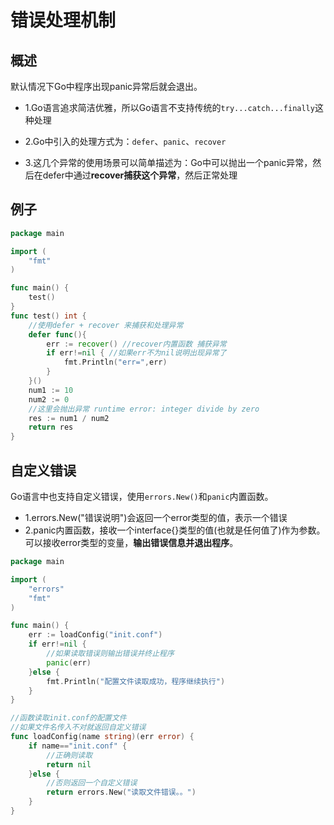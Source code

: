 # 错误处理机制

## 概述

默认情况下Go中程序出现panic异常后就会退出。

* 1.Go语言追求简洁优雅，所以Go语言不支持传统的`try...catch...finally`这种处理

* 2.Go中引入的处理方式为：`defer`、`panic`、`recover`

* 3.这几个异常的使用场景可以简单描述为：Go中可以抛出一个panic异常，然后在defer中通过**recover捕获这个异常**，然后正常处理

## 例子

```go
package main

import (
	"fmt"
)

func main() {
	test()
}
func test() int {
	//使用defer + recover 来捕获和处理异常
	defer func(){
		err := recover() //recover内置函数 捕获异常
		if err!=nil { //如果err不为nil说明出现异常了
			fmt.Println("err=",err)
		}
	}()
	num1 := 10
	num2 := 0
	//这里会抛出异常 runtime error: integer divide by zero
	res := num1 / num2
	return res
}
```

## 自定义错误

Go语言中也支持自定义错误，使用`errors.New()`和`panic`内置函数。

* 1.errors.New("错误说明")会返回一个error类型的值，表示一个错误
* 2.panic内置函数，接收一个interface{}类型的值(也就是任何值了)作为参数。可以接收error类型的变量，**输出错误信息并退出程序**。

```go
package main

import (
	"errors"
	"fmt"
)

func main() {
	err := loadConfig("init.conf")
	if err!=nil {
		//如果读取错误则输出错误并终止程序
		panic(err)
	}else {
		fmt.Println("配置文件读取成功，程序继续执行")
	}
}

//函数读取init.conf的配置文件
//如果文件名传入不对就返回自定义错误
func loadConfig(name string)(err error) {
	if name=="init.conf" {
		//正确则读取
		return nil
	}else {
		//否则返回一个自定义错误
		return errors.New("读取文件错误。。")
	}
}
```

